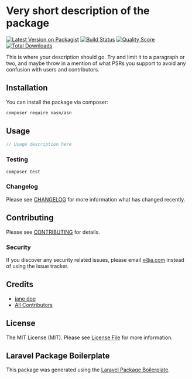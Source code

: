 # Very short description of the package

[![Latest Version on Packagist](https://img.shields.io/packagist/v/nasn/asn.svg?style=flat-square)](https://packagist.org/packages/nasn/asn)
[![Build Status](https://img.shields.io/travis/nasn/asn/master.svg?style=flat-square)](https://travis-ci.org/nasn/asn)
[![Quality Score](https://img.shields.io/scrutinizer/g/nasn/asn.svg?style=flat-square)](https://scrutinizer-ci.com/g/nasn/asn)
[![Total Downloads](https://img.shields.io/packagist/dt/nasn/asn.svg?style=flat-square)](https://packagist.org/packages/nasn/asn)

This is where your description should go. Try and limit it to a paragraph or two, and maybe throw in a mention of what PSRs you support to avoid any confusion with users and contributors.

## Installation

You can install the package via composer:

```bash
composer require nasn/asn
```

## Usage

``` php
// Usage description here
```

### Testing

``` bash
composer test
```

### Changelog

Please see [CHANGELOG](CHANGELOG.md) for more information what has changed recently.

## Contributing

Please see [CONTRIBUTING](CONTRIBUTING.md) for details.

### Security

If you discover any security related issues, please email x@a.com instead of using the issue tracker.

## Credits

- [jane doe](https://github.com/nasn)
- [All Contributors](../../contributors)

## License

The MIT License (MIT). Please see [License File](LICENSE.md) for more information.

## Laravel Package Boilerplate

This package was generated using the [Laravel Package Boilerplate](https://laravelpackageboilerplate.com).